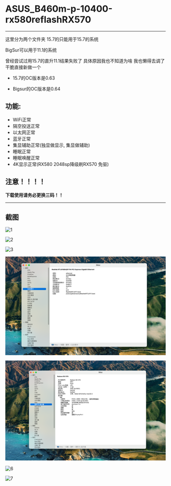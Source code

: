 # ASUS_B460m-p-10400-rx580reflashRX570



---

这里分为两个文件夹  15.7的只能用于15.7的系统

BigSur可以用于11.1的系统   

曾经尝试过用15.7的直升11.1结果失败了  具体原因我也不知道为啥  我也懒得去调了  干脆直接新做一个

- 15.7的OC版本是0.63

- Bigsur的OC版本是0.64

## 功能:

- WiFi正常
- 隔空投送正常
- 以太网正常
- 蓝牙正常
- 集显辅助正常(独显做显示, 集显做辅助)
- 睡眠正常
- 睡眠唤醒正常
- 4K显示正常(RX580 2048sp降级刷RX570 免驱)

## 注意！！！！

**下载使用请务必更换三码！！**

---



## 截图

![1](images/1.png)

![2](images/2.png)

![3](images/3.png)

![4](images/4.png)

![5](images/5.png)

![6](images/6.png)

![7](images/7.png)

